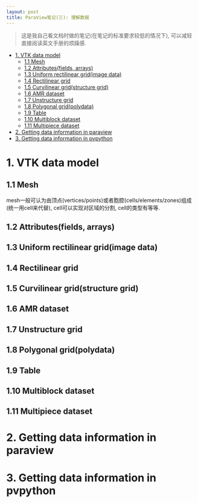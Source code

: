 ```yaml
---
layout: post
title: ParaView笔记(三): 理解数据
---
```


> 这是我自己看文档时做的笔记(在笔记的标准要求较低的情况下), 可以减轻直接阅读英文手册的烦躁感.

<!-- TOC -->

- [1. VTK data model](#1-vtk-data-model)
  - [1.1 Mesh](#11-mesh)
  - [1.2 Attributes(fields, arrays)](#12-attributesfields-arrays)
  - [1.3 Uniform rectilinear grid(image data)](#13-uniform-rectilinear-gridimage-data)
  - [1.4 Rectilinear grid](#14-rectilinear-grid)
  - [1.5 Curvilinear grid(structure grid)](#15-curvilinear-gridstructure-grid)
  - [1.6 AMR dataset](#16-amr-dataset)
  - [1.7 Unstructure grid](#17-unstructure-grid)
  - [1.8 Polygonal grid(polydata)](#18-polygonal-gridpolydata)
  - [1.9 Table](#19-table)
  - [1.10 Multiblock dataset](#110-multiblock-dataset)
  - [1.11 Multipiece dataset](#111-multipiece-dataset)
- [2. Getting data information in paraview](#2-getting-data-information-in-paraview)
- [3. Getting data information in pvpython](#3-getting-data-information-in-pvpython)

<!-- /TOC -->

# 1. VTK data model

## 1.1 Mesh

mesh一般可认为由顶点(vertices/points)或者胞腔(cells/elements/zones)组成(统一用cell来代替), cell可以实现对区域的分割, cell的类型有等等.

## 1.2 Attributes(fields, arrays)


## 1.3 Uniform rectilinear grid(image data)

## 1.4 Rectilinear grid

## 1.5 Curvilinear grid(structure grid)

## 1.6 AMR dataset

## 1.7 Unstructure grid

## 1.8 Polygonal grid(polydata)

## 1.9 Table

## 1.10 Multiblock dataset

## 1.11 Multipiece dataset

# 2. Getting data information in paraview



# 3. Getting data information in pvpython

